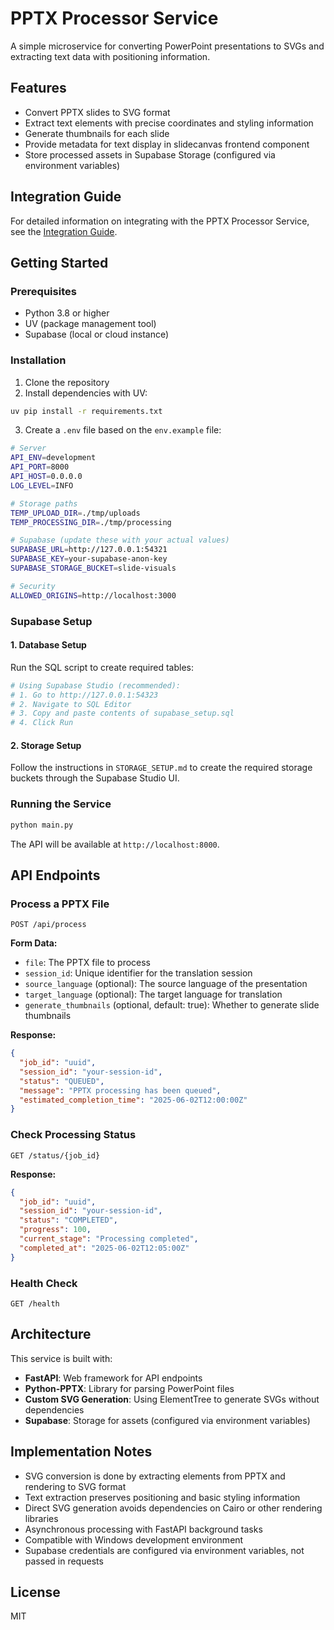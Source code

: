 # PPTX Processor Service

A simple microservice for converting PowerPoint presentations to SVGs and extracting text data with positioning information.

## Features

- Convert PPTX slides to SVG format
- Extract text elements with precise coordinates and styling information
- Generate thumbnails for each slide
- Provide metadata for text display in slidecanvas frontend component
- Store processed assets in Supabase Storage (configured via environment variables)

## Integration Guide

For detailed information on integrating with the PPTX Processor Service, see the [Integration Guide](docs/integration-guide.md).

## Getting Started

### Prerequisites

- Python 3.8 or higher
- UV (package management tool)
- Supabase (local or cloud instance)

### Installation

1. Clone the repository
2. Install dependencies with UV:

```bash
uv pip install -r requirements.txt
```

3. Create a `.env` file based on the `env.example` file:

```bash
# Server
API_ENV=development
API_PORT=8000
API_HOST=0.0.0.0
LOG_LEVEL=INFO

# Storage paths
TEMP_UPLOAD_DIR=./tmp/uploads
TEMP_PROCESSING_DIR=./tmp/processing

# Supabase (update these with your actual values)
SUPABASE_URL=http://127.0.0.1:54321
SUPABASE_KEY=your-supabase-anon-key
SUPABASE_STORAGE_BUCKET=slide-visuals

# Security
ALLOWED_ORIGINS=http://localhost:3000
```

### Supabase Setup

#### 1. Database Setup

Run the SQL script to create required tables:

```bash
# Using Supabase Studio (recommended):
# 1. Go to http://127.0.0.1:54323
# 2. Navigate to SQL Editor
# 3. Copy and paste contents of supabase_setup.sql
# 4. Click Run
```

#### 2. Storage Setup

Follow the instructions in `STORAGE_SETUP.md` to create the required storage buckets through the Supabase Studio UI.

### Running the Service

```bash
python main.py
```

The API will be available at `http://localhost:8000`.

## API Endpoints

### Process a PPTX File

```
POST /api/process
```

**Form Data:**
- `file`: The PPTX file to process
- `session_id`: Unique identifier for the translation session
- `source_language` (optional): The source language of the presentation
- `target_language` (optional): The target language for translation
- `generate_thumbnails` (optional, default: true): Whether to generate slide thumbnails

**Response:**
```json
{
  "job_id": "uuid",
  "session_id": "your-session-id",
  "status": "QUEUED",
  "message": "PPTX processing has been queued",
  "estimated_completion_time": "2025-06-02T12:00:00Z"
}
```

### Check Processing Status

```
GET /status/{job_id}
```

**Response:**
```json
{
  "job_id": "uuid",
  "session_id": "your-session-id",
  "status": "COMPLETED",
  "progress": 100,
  "current_stage": "Processing completed",
  "completed_at": "2025-06-02T12:05:00Z"
}
```

### Health Check

```
GET /health
```

## Architecture

This service is built with:

- **FastAPI**: Web framework for API endpoints
- **Python-PPTX**: Library for parsing PowerPoint files
- **Custom SVG Generation**: Using ElementTree to generate SVGs without dependencies
- **Supabase**: Storage for assets (configured via environment variables)

## Implementation Notes

- SVG conversion is done by extracting elements from PPTX and rendering to SVG format
- Text extraction preserves positioning and basic styling information
- Direct SVG generation avoids dependencies on Cairo or other rendering libraries
- Asynchronous processing with FastAPI background tasks
- Compatible with Windows development environment
- Supabase credentials are configured via environment variables, not passed in requests

## License

MIT 